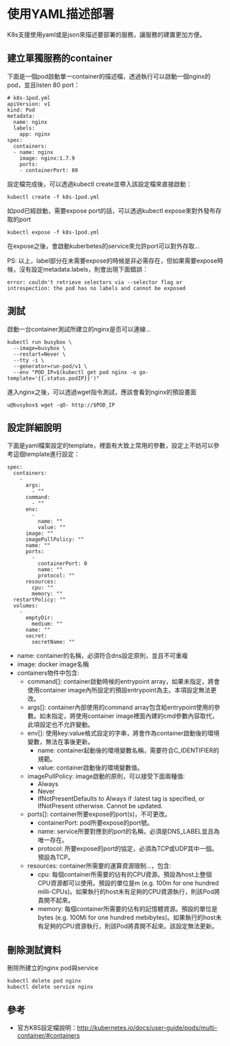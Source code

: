 # 使用YAML描述部署

K8s支援使用yaml或是json來描述要部署的服務，讓服務的建置更加方便。

## 建立單獨服務的container

下面是一個pod啟動單一container的描述檔，透過執行可以啟動一個nginx的pod，並且listen 80 port：

```
# k8s-1pod.yml
apiVersion: v1
kind: Pod
metadata:
  name: nginx
  labels:
    app: nginx
spec:
  containers:
  - name: nginx
    image: nginx:1.7.9
    ports:
    - containerPort: 80
```

設定檔完成後，可以透過kubectl create並帶入該設定檔來直接啟動：

```
kubectl create -f k8s-1pod.yml
```

如pod已經啟動，需要expose port的話，可以透過kubectl expose來對外發布存取的port

```
kubectl expose -f k8s-1pod.yml
```

在expose之後，會啟動kuberbetes的service來允許port可以對外存取...

PS: 以上，label部分在未需要expose的時候是非必需存在，但如果需要expose時候，沒有設定metadata.labels，則會出現下面錯誤：

```
error: couldn't retrieve selectors via --selector flag or introspection: the pod has no labels and cannot be exposed
```

## 測試

啟動一台container測試所建立的nginx是否可以連線...

```
kubectl run busybox \
  --image=busybox \
  --restart=Never \
  --tty -i \
  --generator=run-pod/v1 \
  --env "POD_IP=$(kubectl get pod nginx -o go-template='{{.status.podIP}}')"
```

進入nginx之後，可以透過wget指令測試，應該會看到nginx的預設畫面

```
u@busybox$ wget -qO- http://$POD_IP
```

## 設定詳細說明

下面是yaml檔案設定的template，裡面有大致上常用的參數，設定上不妨可以參考這個template進行設定：

```
spec:
  containers:
    -
      args:
        - ""
      command:
        - ""
      env:
        -
          name: ""
          value: ""
      image: ""
      imagePullPolicy: ""
      name: ""
      ports:
        -
          containerPort: 0
          name: ""
          protocol: ""
      resources:
        cpu: ""
        memory: ""
  restartPolicy: ""
  volumes:
    -
      emptyDir:
        medium: ""
      name: ""
      secret:
        secretName: ""
```

* name: container的名稱，必須符合dns設定原則，並且不可重複
* image: docker image名稱
* containers物件中包含:
  * command[]: container啟動時候的entrypoint array，如果未指定，將會使用container image內所設定的預設entrypoint為主。本項設定無法更改。
  * args[]: container內部使用的command array包含給entrypoint使用的參數。如未指定，將使用container image裡面內建的cmd參數內容取代，此項設定也不允許變動。
  * env[]: 使用key:value格式設定的字串，將會作為container啟動後的環境變數，無法在事後更新。
    * name: container起動後的環境變數名稱，需要符合C_IDENTIFIER的規範。
    * value: container啟動後的環境變數值。
  * imagePullPolicy: image啟動的原則，可以接受下面兩種值:
    * Always
    * Never
    * IfNotPresentDefaults to Always if :latest tag is specified, or IfNotPresent otherwise. Cannot be updated.
  * ports[]: container所要expose的port(s)，不可更改。
    * containerPort: pod所要expose的port號。
    * name: service所要對應到的port的名稱，必須是DNS_LABEL並且為唯一存在。
    * protocol: 所要expose的port的協定，必須為TCP或UDP其中一個。預設為TCP。
  * resources: container所需要的運算資源限制...，包含:
    * cpu: 每個container所需要的佔有的CPU資源。預設為host上整個CPU資源都可以使用。預設的單位是m (e.g. 100m for one hundred milli-CPUs)。如果執行的host未有足夠的CPU資源執行，則該Pod將貴開不起來。
    * memory: 每個container所需要的佔有的記憶體資源。預設的單位是bytes (e.g. 100Mi for one hundred mebibytes)。如果執行的host未有足夠的CPU資源執行，則該Pod將貴開不起來。該設定無法更新。


## 刪除測試資料

刪除所建立的nginx pod與service

```
kubectl delete pod nginx
kubectl delete service nginx
```

## 參考

* 官方K8S設定檔說明：http://kubernetes.io/docs/user-guide/pods/multi-container/#containers